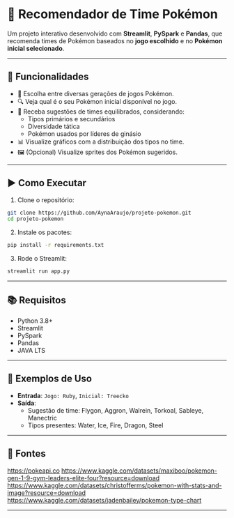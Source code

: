 
# 🧠 Recomendador de Time Pokémon

Um projeto interativo desenvolvido com **Streamlit**, **PySpark** e **Pandas**, que recomenda times de Pokémon baseados no **jogo escolhido** e no **Pokémon inicial selecionado**.

---

## 📌 Funcionalidades

- 🧬 Escolha entre diversas gerações de jogos Pokémon.
- 🔍 Veja qual é o seu Pokémon inicial disponível no jogo.
- 🧠 Receba sugestões de times equilibrados, considerando:
  - Tipos primários e secundários
  - Diversidade tática
  - Pokémon usados por líderes de ginásio
- 📊 Visualize gráficos com a distribuição dos tipos no time.
- 🖼️ (Opcional) Visualize sprites dos Pokémon sugeridos.

---

## ▶️ Como Executar

1. Clone o repositório:
```bash
git clone https://github.com/AynaAraujo/projeto-pokemon.git
cd projeto-pokemon
```

2. Instale os pacotes:
```bash
pip install -r requirements.txt
```

3. Rode o Streamlit:
```bash
streamlit run app.py
```

---

## 📚 Requisitos

- Python 3.8+
- Streamlit
- PySpark
- Pandas
- JAVA LTS

---

## 🧪 Exemplos de Uso

- **Entrada**: `Jogo: Ruby`, `Inicial: Treecko`
- **Saída**:
  - Sugestão de time: Flygon, Aggron, Walrein, Torkoal, Sableye, Manectric
  - Tipos presentes: Water, Ice, Fire, Dragon, Steel

---

## 📖 Fontes

https://pokeapi.co
https://www.kaggle.com/datasets/maxiboo/pokemon-gen-1-9-gym-leaders-elite-four?resource=download
https://www.kaggle.com/datasets/christofferms/pokemon-with-stats-and-image?resource=download
https://www.kaggle.com/datasets/jadenbailey/pokemon-type-chart


---


